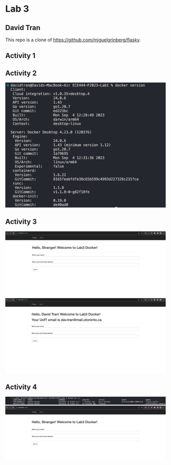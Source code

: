 # Lab 3
## David Tran
This repo is a clone of https://github.com/miguelgrinberg/flasky.

## Activity 1

## Activity 2
![](/media/A2-1.png)

## Activity 3
![](/media/A3-1.png)
![](/media/A3-2.png)

## Activity 4
![](/media/A4-1.png)
![](/media/A4-2.png)
